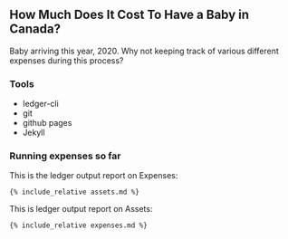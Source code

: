 ## How Much Does It Cost To Have a Baby in Canada?

Baby arriving this year, 2020. Why not keeping track of various different expenses during this process?

### Tools

- ledger-cli
- git
- github pages
- Jekyll

### Running expenses so far

This is the ledger output report on Expenses:
```
{% include_relative assets.md %}
```

This is ledger output report on Assets:

```
{% include_relative expenses.md %}
```
